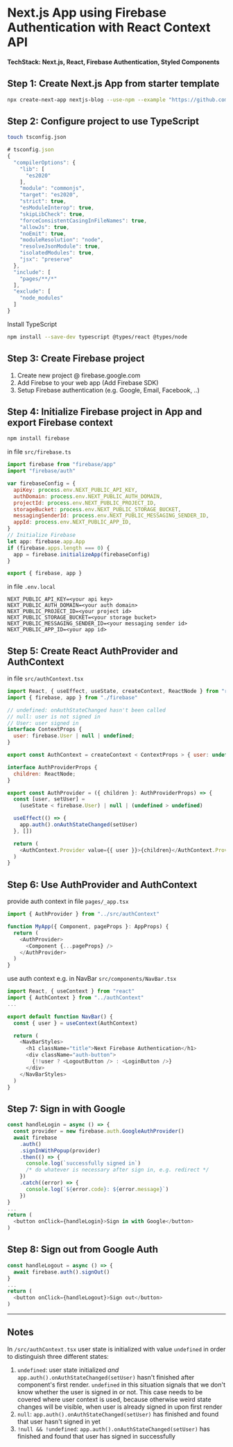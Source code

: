 # Next.js App using Firebase Authentication with React Context API

#### TechStack: Next.js, React, Firebase Authentication, Styled Components

## Step 1: Create Next.js App from starter template

```zsh
npx create-next-app nextjs-blog --use-npm --example "https://github.com/vercel/next-learn-starter/tree/master/learn-starter"
```

## Step 2: Configure project to use TypeScript

```zsh
touch tsconfig.json
```

```js
# tsconfig.json
{
  "compilerOptions": {
    "lib": [
      "es2020"
    ],
    "module": "commonjs",
    "target": "es2020",
    "strict": true,
    "esModuleInterop": true,
    "skipLibCheck": true,
    "forceConsistentCasingInFileNames": true,
    "allowJs": true,
    "noEmit": true,
    "moduleResolution": "node",
    "resolveJsonModule": true,
    "isolatedModules": true,
    "jsx": "preserve"
  },
  "include": [
    "pages/**/*"
  ],
  "exclude": [
    "node_modules"
  ]
}
```

Install TypeScript

```zsh
npm install --save-dev typescript @types/react @types/node
```

## Step 3: Create Firebase project

1. Create new project @ firebase.google.com
1. Add Firebse to your web app (Add Firebase SDK)
1. Setup Firebase authentication (e.g. Google, Email, Facebook, ..)

## Step 4: Initialize Firebase project in App and export Firebase context

```zsh
npm install firebase
```

in file `src/firebase.ts`

```js
import firebase from "firebase/app"
import "firebase/auth"

var firebaseConfig = {
  apiKey: process.env.NEXT_PUBLIC_API_KEY,
  authDomain: process.env.NEXT_PUBLIC_AUTH_DOMAIN,
  projectId: process.env.NEXT_PUBLIC_PROJECT_ID,
  storageBucket: process.env.NEXT_PUBLIC_STORAGE_BUCKET,
  messagingSenderId: process.env.NEXT_PUBLIC_MESSAGING_SENDER_ID,
  appId: process.env.NEXT_PUBLIC_APP_ID,
}
// Initialize Firebase
let app: firebase.app.App
if (firebase.apps.length === 0) {
  app = firebase.initializeApp(firebaseConfig)
}

export { firebase, app }
```

in file `.env.local`

```
NEXT_PUBLIC_API_KEY=<your api key>
NEXT_PUBLIC_AUTH_DOMAIN=<your auth domain>
NEXT_PUBLIC_PROJECT_ID=<your project id>
NEXT_PUBLIC_STORAGE_BUCKET=<your storage bucket>
NEXT_PUBLIC_MESSAGING_SENDER_ID=<your messaging sender id>
NEXT_PUBLIC_APP_ID=<your app id>
```

## Step 5: Create React AuthProvider and AuthContext

in file `src/authContext.tsx`

```js
import React, { useEffect, useState, createContext, ReactNode } from "react"
import { firebase, app } from "./firebase"

// undefined: onAuthStateChanged hasn't been called
// null: user is not signed in
// User: user signed in
interface ContextProps {
  user: firebase.User | null | undefined;
}

export const AuthContext = createContext < ContextProps > { user: undefined }

interface AuthProviderProps {
  children: ReactNode;
}

export const AuthProvider = ({ children }: AuthProviderProps) => {
  const [user, setUser] =
    (useState < firebase.User) | null | (undefined > undefined)

  useEffect(() => {
    app.auth().onAuthStateChanged(setUser)
  }, [])

  return (
    <AuthContext.Provider value={{ user }}>{children}</AuthContext.Provider>
  )
}
```

## Step 6: Use AuthProvider and AuthContext

provide auth context in file `pages/_app.tsx`

```js
import { AuthProvider } from "../src/authContext"

function MyApp({ Component, pageProps }: AppProps) {
  return (
    <AuthProvider>
      <Component {...pageProps} />
    </AuthProvider>
  )
}
```

use auth context e.g. in NavBar `src/components/NavBar.tsx`

```js
import React, { useContext } from "react"
import { AuthContext } from "../authContext"
...

export default function NavBar() {
  const { user } = useContext(AuthContext)

  return (
    <NavBarStyles>
      <h1 className="title">Next Firebase Authentication</h1>
      <div className="auth-button">
        {!!user ? <LogoutButton /> : <LoginButton />}
      </div>
    </NavBarStyles>
  )
}
```

## Step 7: Sign in with Google

```js
const handleLogin = async () => {
  const provider = new firebase.auth.GoogleAuthProvider()
  await firebase
    .auth()
    .signInWithPopup(provider)
    .then(() => {
      console.log(`successfully signed in`)
      /* do whatever is necessary after sign in, e.g. redirect */
    })
    .catch((error) => {
      console.log(`${error.code}: ${error.message}`)
    })
}
...
return (
  <button onClick={handleLogin}>Sign in with Google</button>
)

```

## Step 8: Sign out from Google Auth

```js
const handleLogout = async () => {
  await firebase.auth().signOut()
}
...
return (
  <button onClick={handleLogout}>Sign out</button>
)
```

<hr>

## Notes

In `/src/authContext.tsx` user state is initialized with value `undefined` in order to distinguish three different states:

1. `undefined`: user state initialized _and_ `app.auth().onAuthStateChanged(setUser)` hasn't finished after component's first render. `undefined` in this situation signals that we don't know whether the user is signed in or not. This case needs to be covered where user context is used, because otherwise weird state changes will be visible, when user is already signed in upon first render
1. `null`: `app.auth().onAuthStateChanged(setUser)` has finished and found that user hasn't signed in yet
1. `!null && !undefined`: `app.auth().onAuthStateChanged(setUser)` has finished and found that user has signed in successfully
